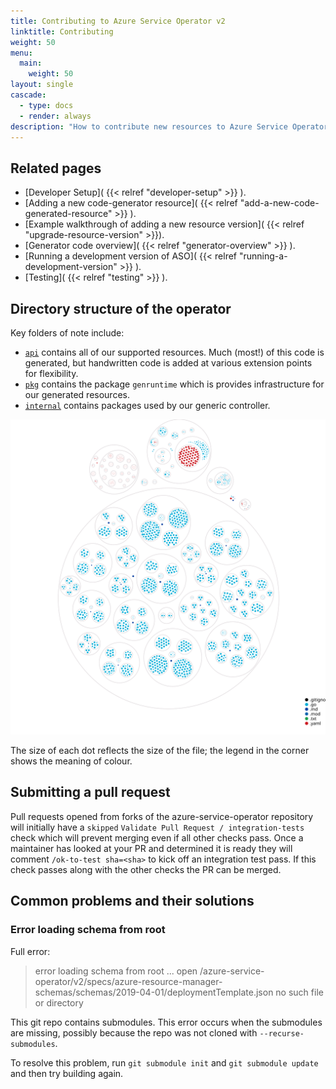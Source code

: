 ```yaml
---
title: Contributing to Azure Service Operator v2
linktitle: Contributing
weight: 50
menu:
  main:
    weight: 50
layout: single
cascade:
  - type: docs
  - render: always
description: "How to contribute new resources to Azure Service Operator v2"
---
```


## Related pages

* [Developer Setup]( {{< relref "developer-setup" >}} ).
* [Adding a new code-generator resource]( {{< relref "add-a-new-code-generated-resource" >}} ).
* [Example walkthrough of adding a new resource version]( {{< relref "upgrade-resource-version" >}}).
* [Generator code overview]( {{< relref "generator-overview" >}} ).
* [Running a development version of ASO]( {{< relref "running-a-development-version" >}} ).
* [Testing]( {{< relref "testing" >}} ).

## Directory structure of the operator

Key folders of note include:

* [`api`](https://github.com/Azure/azure-service-operator/tree/main/v2/api) contains all of our supported resources. Much (most!) of this code is generated, but handwritten code is added at various extension points for flexibility.
* [`pkg`](https://github.com/Azure/azure-service-operator/tree/main/v2/pkg) contains the package `genruntime` which is provides infrastructure for our generated resources.
* [`internal`](https://github.com/Azure/azure-service-operator/tree/main/v2/internal) contains packages used by our generic controller.

![Overview](images/aso-v2-structure.svg)

The size of each dot reflects the size of the file; the legend in the corner shows the meaning of colour.

## Submitting a pull request
Pull requests opened from forks of the azure-service-operator repository will initially have a `skipped` `Validate Pull Request / integration-tests` check which
will prevent merging even if all other checks pass. Once a maintainer has looked at your PR and determined it is ready they will comment `/ok-to-test sha=<sha>`
to kick off an integration test pass. If this check passes along with the other checks the PR can be merged.

## Common problems and their solutions

### Error loading schema from root

Full error:
> error loading schema from root ... open /azure-service-operator/v2/specs/azure-resource-manager-schemas/schemas/2019-04-01/deploymentTemplate.json no such file or directory

This git repo contains submodules. This error occurs when the submodules are missing, possibly because the repo was not cloned with `--recurse-submodules`.

To resolve this problem, run `git submodule init` and `git submodule update` and then try building again.
